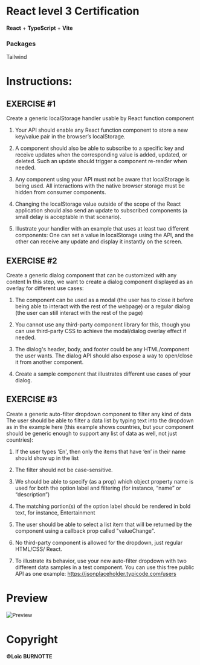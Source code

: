 # React level 3 Certification

**React** + **TypeScript** + **Vite**

### Packages

Tailwind

# Instructions:

## EXERCISE #1

Create a generic localStorage handler usable by React function component

1. Your API should enable any React function component to store a new key/value pair in the browser’s localStorage.

2. A component should also be able to subscribe to a specific key and receive updates when the corresponding value is added, updated, or deleted. Such an update should trigger a component re-render when needed.

3. Any component using your API must not be aware that localStorage is being used. All interactions with the native browser storage must be hidden from consumer components.

4. Changing the localStorage value outside of the scope of the React application should also send an update to subscribed components (a small delay is acceptable in that scenario).

5. Illustrate your handler with an example that uses at least two different components: One can set a value in localStorage using the API, and the other can receive any update and display it instantly on the screen.

## EXERCISE #2

Create a generic dialog component that can be customized with any content
In this step, we want to create a dialog component displayed as an overlay for different use cases:

1. The component can be used as a modal (the user has to close it before being able to interact with the rest of the webpage) or a regular dialog (the user can still interact with the rest of the page)

2. You cannot use any third-party component library for this, though you can use third-party CSS to achieve the modal/dialog overlay effect if needed.

3. The dialog's header, body, and footer could be any HTML/component the user wants. The dialog API should also expose a way to open/close it from another component.

4. Create a sample component that illustrates different use cases of your dialog.

## EXERCISE #3

Create a generic auto-filter dropdown component to filter any kind of data
The user should be able to filter a data list by typing text into the dropdown as in the example here (this example shows countries, but your component should be generic enough to support any list of data as well, not just countries):

1. If the user types 'En', then only the items that have ‘en’ in their name should show up in the list

2. The filter should not be case-sensitive.

3. We should be able to specify (as a prop) which object property name is used for both the option label and filtering (for instance, “name” or “description”)

4. The matching portion(s) of the option label should be rendered in bold text, for instance, Entertainment

5. The user should be able to select a list item that will be returned by the component using a callback prop called "valueChange".

6. No third-party component is allowed for the dropdown, just regular HTML/CSS/ React.

7. To illustrate its behavior, use your new auto-filter dropdown with two different data samples in a test component. You can use this free public API as one example: https://jsonplaceholder.typicode.com/users

# Preview

![Preview](public/preview.png)

# Copyright

**©Loïc BURNOTTE**
